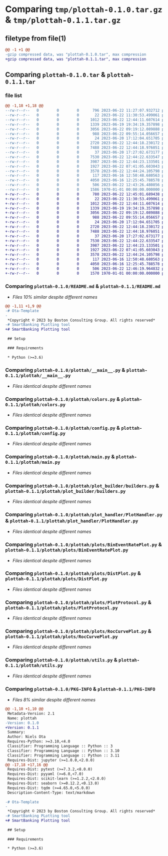 # Comparing `tmp/plottah-0.1.0.tar.gz` & `tmp/plottah-0.1.1.tar.gz`

## filetype from file(1)

```diff
@@ -1 +1 @@
-gzip compressed data, was "plottah-0.1.0.tar", max compression
+gzip compressed data, was "plottah-0.1.1.tar", max compression
```

## Comparing `plottah-0.1.0.tar` & `plottah-0.1.1.tar`

### file list

```diff
@@ -1,18 +1,18 @@
--rw-r--r--   0        0        0      796 2023-06-22 11:27:07.932712 plottah-0.1.0/README.md
--rw-r--r--   0        0        0       22 2023-06-22 11:30:53.499061 plottah-0.1.0/plottah/__init__.py
--rw-r--r--   0        0        0     1012 2023-06-22 12:44:11.607614 plottah-0.1.0/plottah/__main__.py
--rw-r--r--   0        0        0     1339 2023-06-19 19:34:19.357898 plottah-0.1.0/plottah/colors.py
--rw-r--r--   0        0        0     3056 2023-06-22 09:19:12.089888 plottah-0.1.0/plottah/config.py
--rw-r--r--   0        0        0      988 2023-06-22 09:55:14.056657 plottah-0.1.0/plottah/main.py
--rw-r--r--   0        0        0       24 2023-06-20 17:12:04.651705 plottah-0.1.0/plottah/plot_builder/__init__.py
--rw-r--r--   0        0        0     2720 2023-06-22 12:44:18.230172 plottah-0.1.0/plottah/plot_builder/builders.py
--rw-r--r--   0        0        0     7488 2023-06-22 12:44:18.976051 plottah-0.1.0/plottah/plot_handler/PlotHandler.py
--rw-r--r--   0        0        0       37 2023-06-20 17:27:02.673177 plottah-0.1.0/plottah/plot_handler/__init__.py
--rw-r--r--   0        0        0     7530 2023-06-22 12:44:22.633547 plottah-0.1.0/plottah/plots/BinEventRatePlot.py
--rw-r--r--   0        0        0     3987 2023-06-22 12:44:23.133501 plottah-0.1.0/plottah/plots/DistPlot.py
--rw-r--r--   0        0        0     1927 2023-06-22 07:41:05.603043 plottah-0.1.0/plottah/plots/PlotProtocol.py
--rw-r--r--   0        0        0     3578 2023-06-22 12:44:24.105798 plottah-0.1.0/plottah/plots/RocCurvePlot.py
--rw-r--r--   0        0        0      117 2023-06-16 12:50:48.680563 plottah-0.1.0/plottah/plots/__init__.py
--rw-r--r--   0        0        0     4050 2023-06-16 12:25:45.788578 plottah-0.1.0/plottah/utils.py
--rw-r--r--   0        0        0      506 2023-06-22 12:43:26.480856 plottah-0.1.0/pyproject.toml
--rw-r--r--   0        0        0     1586 1970-01-01 00:00:00.000000 plottah-0.1.0/PKG-INFO
+-rw-r--r--   0        0        0      780 2023-06-22 12:45:01.689438 plottah-0.1.1/README.md
+-rw-r--r--   0        0        0       22 2023-06-22 11:30:53.499061 plottah-0.1.1/plottah/__init__.py
+-rw-r--r--   0        0        0     1012 2023-06-22 12:44:11.607614 plottah-0.1.1/plottah/__main__.py
+-rw-r--r--   0        0        0     1339 2023-06-19 19:34:19.357898 plottah-0.1.1/plottah/colors.py
+-rw-r--r--   0        0        0     3056 2023-06-22 09:19:12.089888 plottah-0.1.1/plottah/config.py
+-rw-r--r--   0        0        0      988 2023-06-22 09:55:14.056657 plottah-0.1.1/plottah/main.py
+-rw-r--r--   0        0        0       24 2023-06-20 17:12:04.651705 plottah-0.1.1/plottah/plot_builder/__init__.py
+-rw-r--r--   0        0        0     2720 2023-06-22 12:44:18.230172 plottah-0.1.1/plottah/plot_builder/builders.py
+-rw-r--r--   0        0        0     7488 2023-06-22 12:44:18.976051 plottah-0.1.1/plottah/plot_handler/PlotHandler.py
+-rw-r--r--   0        0        0       37 2023-06-20 17:27:02.673177 plottah-0.1.1/plottah/plot_handler/__init__.py
+-rw-r--r--   0        0        0     7530 2023-06-22 12:44:22.633547 plottah-0.1.1/plottah/plots/BinEventRatePlot.py
+-rw-r--r--   0        0        0     3987 2023-06-22 12:44:23.133501 plottah-0.1.1/plottah/plots/DistPlot.py
+-rw-r--r--   0        0        0     1927 2023-06-22 07:41:05.603043 plottah-0.1.1/plottah/plots/PlotProtocol.py
+-rw-r--r--   0        0        0     3578 2023-06-22 12:44:24.105798 plottah-0.1.1/plottah/plots/RocCurvePlot.py
+-rw-r--r--   0        0        0      117 2023-06-16 12:50:48.680563 plottah-0.1.1/plottah/plots/__init__.py
+-rw-r--r--   0        0        0     4050 2023-06-16 12:25:45.788578 plottah-0.1.1/plottah/utils.py
+-rw-r--r--   0        0        0      506 2023-06-22 12:46:19.964832 plottah-0.1.1/pyproject.toml
+-rw-r--r--   0        0        0     1570 1970-01-01 00:00:00.000000 plottah-0.1.1/PKG-INFO
```

### Comparing `plottah-0.1.0/README.md` & `plottah-0.1.1/README.md`

 * *Files 10% similar despite different names*

```diff
@@ -1,11 +1,9 @@
-# Ota-Template
-
 *Copyright © 2023 by Boston Consulting Group. All rights reserved*
-# SmartBanking PLotting tool
+# SmartBanking Plotting tool
 
 ## Setup
 
 ### Requirements
 
 * Python (>=3.6)
```

### Comparing `plottah-0.1.0/plottah/__main__.py` & `plottah-0.1.1/plottah/__main__.py`

 * *Files identical despite different names*

### Comparing `plottah-0.1.0/plottah/colors.py` & `plottah-0.1.1/plottah/colors.py`

 * *Files identical despite different names*

### Comparing `plottah-0.1.0/plottah/config.py` & `plottah-0.1.1/plottah/config.py`

 * *Files identical despite different names*

### Comparing `plottah-0.1.0/plottah/main.py` & `plottah-0.1.1/plottah/main.py`

 * *Files identical despite different names*

### Comparing `plottah-0.1.0/plottah/plot_builder/builders.py` & `plottah-0.1.1/plottah/plot_builder/builders.py`

 * *Files identical despite different names*

### Comparing `plottah-0.1.0/plottah/plot_handler/PlotHandler.py` & `plottah-0.1.1/plottah/plot_handler/PlotHandler.py`

 * *Files identical despite different names*

### Comparing `plottah-0.1.0/plottah/plots/BinEventRatePlot.py` & `plottah-0.1.1/plottah/plots/BinEventRatePlot.py`

 * *Files identical despite different names*

### Comparing `plottah-0.1.0/plottah/plots/DistPlot.py` & `plottah-0.1.1/plottah/plots/DistPlot.py`

 * *Files identical despite different names*

### Comparing `plottah-0.1.0/plottah/plots/PlotProtocol.py` & `plottah-0.1.1/plottah/plots/PlotProtocol.py`

 * *Files identical despite different names*

### Comparing `plottah-0.1.0/plottah/plots/RocCurvePlot.py` & `plottah-0.1.1/plottah/plots/RocCurvePlot.py`

 * *Files identical despite different names*

### Comparing `plottah-0.1.0/plottah/utils.py` & `plottah-0.1.1/plottah/utils.py`

 * *Files identical despite different names*

### Comparing `plottah-0.1.0/PKG-INFO` & `plottah-0.1.1/PKG-INFO`

 * *Files 8% similar despite different names*

```diff
@@ -1,10 +1,10 @@
 Metadata-Version: 2.1
 Name: plottah
-Version: 0.1.0
+Version: 0.1.1
 Summary: 
 Author: Niels Ota
 Requires-Python: >=3.10,<4.0
 Classifier: Programming Language :: Python :: 3
 Classifier: Programming Language :: Python :: 3.10
 Classifier: Programming Language :: Python :: 3.11
 Requires-Dist: jupyter (>=1.0.0,<2.0.0)
@@ -17,18 +17,16 @@
 Requires-Dist: pytest (>=7.3.2,<8.0.0)
 Requires-Dist: pyyaml (>=6.0,<7.0)
 Requires-Dist: scikit-learn (>=1.2.2,<2.0.0)
 Requires-Dist: seaborn (>=0.12.2,<0.13.0)
 Requires-Dist: tqdm (>=4.65.0,<5.0.0)
 Description-Content-Type: text/markdown
 
-# Ota-Template
-
 *Copyright © 2023 by Boston Consulting Group. All rights reserved*
-# SmartBanking PLotting tool
+# SmartBanking Plotting tool
 
 ## Setup
 
 ### Requirements
 
 * Python (>=3.6)
```

